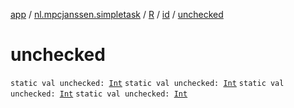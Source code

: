 [app](../../../index.md) / [nl.mpcjanssen.simpletask](../../index.md) / [R](../index.md) / [id](index.md) / [unchecked](.)

# unchecked

`static val unchecked: `[`Int`](https://kotlinlang.org/api/latest/jvm/stdlib/kotlin/-int/index.html)
`static val unchecked: `[`Int`](https://kotlinlang.org/api/latest/jvm/stdlib/kotlin/-int/index.html)
`static val unchecked: `[`Int`](https://kotlinlang.org/api/latest/jvm/stdlib/kotlin/-int/index.html)
`static val unchecked: `[`Int`](https://kotlinlang.org/api/latest/jvm/stdlib/kotlin/-int/index.html)